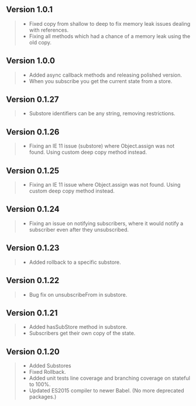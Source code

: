 ## Version 1.0.1
> - Fixed copy from shallow to deep to fix memory leak issues dealing with references.
> - Fixing all methods which had a chance of a memory leak using the old copy.

## Version 1.0.0
> - Added async callback methods and releasing polished version.
> - When you subscribe you get the current state from a store.

## Version 0.1.27
> - Substore identifiers can be any string, removing restrictions.
## Version 0.1.26
> - Fixing an IE 11 issue (substore) where Object.assign was not found. Using custom deep copy method instead.
## Version 0.1.25
> - Fixing an IE 11 issue where Object.assign was not found. Using custom deep copy method instead.
## Version 0.1.24
> - Fixing an issue on notifying subscribers, where it would notify a subscriber even after they unsubscribed.
## Version 0.1.23
> - Added rollback to a specific substore.

## Version 0.1.22
> - Bug fix on unsubscribeFrom in substore.

## Version 0.1.21
> - Added hasSubStore method in substore.
> - Subscribers get their own copy of the state.

## Version 0.1.20
> - Added Substores
> - Fixed Rollback.
> - Added unit tests line coverage and branching coverage on stateful to 100%.
> - Updated ES2015 compiler to newer Babel. (No more deprecated packages.)
